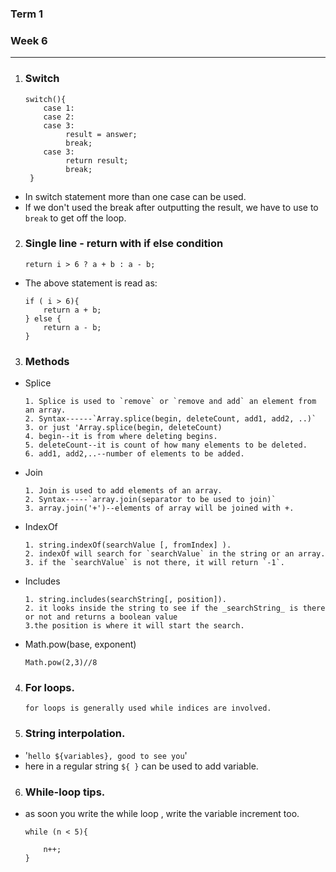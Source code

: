 ### Term 1
### Week 6
---
1. ### Switch
   ```
   switch(){
       case 1:
       case 2:
       case 3:
            result = answer;
            break;
       case 3:
            return result;
            break;
    }
* In switch statement more than one case can be used.
* If we don't used the break after outputting the result, we have to use to `break` to get off the loop.

2. ### Single line - return with if else condition
    ```
    return i > 6 ? a + b : a - b; 
  * The above statement is read as:
    ```
    if ( i > 6){
        return a + b;
    } else {
        return a - b;
    }

3. ### Methods
* Splice
  ```
  1. Splice is used to `remove` or `remove and add` an element from an array.
  2. Syntax------`Array.splice(begin, deleteCount, add1, add2, ..)`
  3. or just 'Array.splice(begin, deleteCount)
  4. begin--it is from where deleting begins.
  5. deleteCount--it is count of how many elements to be deleted.
  6. add1, add2,..--number of elements to be added.

* Join
  ```
  1. Join is used to add elements of an array.
  2. Syntax-----`array.join(separator to be used to join)`
  3. array.join('+')--elements of array will be joined with +.

* IndexOf
  ```
  1. string.indexOf(searchValue [, fromIndex] ).
  2. indexOf will search for `searchValue` in the string or an array.
  3. if the `searchValue` is not there, it will return `-1`.

* Includes
  ```
  1. string.includes(searchString[, position]).
  2. it looks inside the string to see if the _searchString_ is there or not and returns a boolean value
  3.the position is where it will start the search.

* Math.pow(base, exponent)
  ```
  Math.pow(2,3)//8

4. ### For loops.
    ```
    for loops is generally used while indices are involved.

5. ### String interpolation.
* '`hello ${variables}, good to see you`'
* here in a regular string `${ }` can be used to add variable.

6. ### While-loop tips.
* as soon you write the while loop , write the variable increment too.
    ```
    while (n < 5){

        n++;
    }

